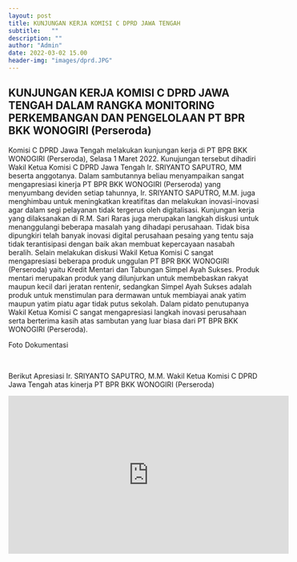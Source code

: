 ```yaml
---
layout: post
title: KUNJUNGAN KERJA KOMISI C DPRD JAWA TENGAH
subtitle:   ""
description: ""
author: "Admin"
date: 2022-03-02 15.00
header-img: "images/dprd.JPG"
---
```



## KUNJUNGAN KERJA KOMISI C DPRD JAWA TENGAH DALAM RANGKA MONITORING PERKEMBANGAN DAN PENGELOLAAN PT BPR BKK WONOGIRI (Perseroda)

Komisi C DPRD Jawa Tengah melakukan kunjungan kerja di PT BPR BKK WONOGIRI (Perseroda), Selasa 1 Maret 2022. Kunujungan tersebut dihadiri Wakil Ketua Komisi C DPRD Jawa Tengah Ir. SRIYANTO SAPUTRO, MM beserta anggotanya. Dalam sambutannya beliau menyampaikan sangat mengapresiasi kinerja PT BPR BKK WONOGIRI (Perseroda) yang menyumbang deviden setiap tahunnya, Ir. SRIYANTO SAPUTRO, M.M. juga menghimbau untuk meningkatkan kreatifitas dan melakukan inovasi-inovasi agar dalam segi pelayanan tidak tergerus oleh digitalisasi. Kunjungan kerja yang dilaksanakan di R.M. Sari Raras juga merupakan langkah diskusi untuk menanggulangi beberapa masalah yang dihadapi perusahaan. Tidak bisa dipungkiri telah banyak inovasi digital perusahaan pesaing yang tentu saja tidak terantisipasi dengan baik akan membuat kepercayaan nasabah beralih. Selain melakukan diskusi Wakil Ketua Komisi C sangat mengapresiasi beberapa produk unggulan PT BPR BKK WONOGIRI (Perseroda) yaitu Kredit Mentari dan Tabungan Simpel Ayah Sukses. Produk mentari merupakan produk yang dilunjurkan untuk membebaskan rakyat maupun kecil dari jeratan rentenir, sedangkan Simpel Ayah Sukses adalah produk untuk menstimulan para dermawan untuk membiayai anak yatim maupun yatim piatu agar tidak putus sekolah. Dalam pidato penutupanya Wakil Ketua Komisi C sangat mengapresiasi langkah inovasi perusahaan serta berterima kasih atas sambutan yang luar biasa dari PT BPR BKK WONOGIRI (Perseroda).

Foto Dokumentasi

<img src="/images/dprd.JPG" class="img-responsive img-centered" alt="">

<img src="/images/dprd1.JPG" class="img-responsive img-centered" alt="">

Berikut Apresiasi Ir. SRIYANTO SAPUTRO, M.M. Wakil Ketua Komisi C DPRD Jawa Tengah atas kinerja PT BPR BKK WONOGIRI (Perseroda)

<iframe width="560" height="315" src="https://www.youtube.com/embed/FKeAqqQwgWg" frameborder="0" allow="autoplay; encrypted-media" allowfullscreen></iframe>

